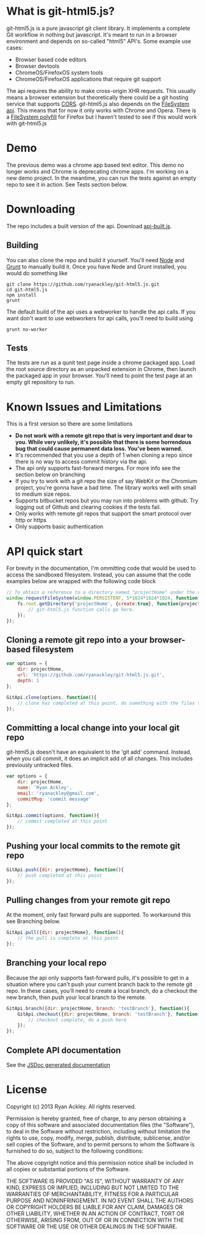 # What is git-html5.js?

git-html5.js is a pure javascript git client library. It implements a complete Git workflow in nothing but javascript. It's meant to run in a browser environment and depends on so-called "html5" API's. Some example use cases:

- Browser based code editors
- Browser devtools
- ChromeOS/FirefoxOS system tools
- ChromeOS/FirefoxOS applications that require git support

The api requires the ability to make cross-origin XHR requests. This usually means a browser extension but theoretically there could be a git hosting service that supports [CORS](http://www.w3.org/TR/cors/). git-html5.js also depends on the [FileSystem api](http://www.html5rocks.com/en/tutorials/file/filesystem/). This means that for now it only works with Chrome and Opera. There is a [FileSystem polyfill](https://github.com/ebidel/idb.filesystem.js) for Firefox but I haven't tested to see if this would work with git-html5.js

# Demo
The previous demo was a chrome app based text editor. This demo no longer works and Chrome is deprecating chrome apps. I'm working on a new demo project. In the meantime, you can run the tests against an empty repo to see it in action. See Tests section below.

# Downloading

The repo includes a built version of the api. Download [api-built.js](https://raw.github.com/ryanackley/git-html5.js/master/api-built.js).

## Building

You can also clone the repo and build it yourself. You'll need [Node](http://nodejs.org/download/) and [Grunt](http://gruntjs.com/) to manually build it. Once you have Node and Grunt installed, you would do something like

```
git clone https://github.com/ryanackley/git-html5.js.git
cd git-html5.js
npm install
grunt
``` 

The default build of the api uses a webworker to handle the api calls. If you want don't want to use webworkers for api calls, you'll need to build using
```
grunt no-worker
```

## Tests
 
The tests are run as a qunit test page inside a chrome packaged app. Load the root source directory as an unpacked extension in Chrome, then launch the packaged app in your browser. You'll need to point the test page at an empty git repository to run.  


# Known Issues and Limitations

This is a first version so there are some limitations

- **Do not work with a remote git repo that is very important and dear to you. While very unlikely, it's possible that there is some horrendous bug that could cause permanent data loss. You've been warned.**
- It's recommended that you use a depth of 1 when cloning a repo since there is no way to access commit history via the api.
- The api only supports fast-forward merges. For more info see the section below on branching
- If you try to work with a git repo the size of say WebKit or the Chromium project, you're gonna have a bad time. The library works well with small to medium size repos.
- Supports bitbucket repos but you may run into problems with github. Try logging out of Github and clearing cookies if the tests fail. 
- Only works with remote git repos that support the smart protocol over http or https 
- Only supports basic authentication

# API quick start

For brevity in the documentation, I'm ommitting code that would be used to access the sandboxed filesystem. Instead, you can assume that the code examples below are wrapped with the following code block

```javascript
// To obtain a reference to a directory named "projectHome" under the root filesystem directory you would use the following code.
window.requestFileSystem(window.PERSISTENT, 5*1024*1024*1024, function(fs){
    fs.root.getDirectory('projectHome', {create:true}, function(projectHome){
        // git-html5.js function calls go here.
    });
});
```

## Cloning a remote git repo into a your browser-based filesystem

```javascript
var options = {
    dir: projectHome,
    url: 'https://github.com/ryanackley/git-html5.js.git',
    depth: 1
};

GitApi.clone(options, function(){ 
    // clone has completed at this point, do something with the files that have been imported into dir
});
```

## Committing a local change into your local git repo

git-html5.js doesn't have an equivalent to the 'git add' command. Instead, when you call commit, it does an implicit add of all changes. This includes previously untracked files.  

```javascript
var options = {
    dir: projectHome,
    name: 'Ryan Ackley',
    email: 'ryanackley@gmail.com',
    commitMsg: 'commit message'
};

GitApi.commit(options, function(){
    // commit completed at this point
});
```

## Pushing your local commits to the remote git repo

```javascript
GitApi.push({dir: projectHome}, function(){
    // push completed at this point
});
```

## Pulling changes from your remote git repo

At the moment, only fast forward pulls are supported. To workaround this see Branching below.

```javascript
GitApi.pull({dir: projectHome}, function(){
    // the pull is complete at this point
});
```

## Branching your local repo

Because the api only supports fast-forward pulls, it's possible to get in a situation where you can't push your current branch back to the remote git repo. In these cases, you'll need to create a local branch, do a checkout the new branch, then push your local branch to the remote.

```javascript
GitApi.branch({dir: projectHome, branch: 'testBranch'}, function(){
    GitApi.checkout({dir: projectHome, branch: 'testBranch'}, function(){  
        // checkout complete, do a push here
    });
});
``` 

## Complete API documentation

See the [JSDoc generated documentation](http://ryanackley.github.io/git-html5.js/module-GitApi.html)

# License

Copyright (c) 2013 Ryan Ackley. All rights reserved.
 
Permission is hereby granted, free of charge, to any person obtaining a
copy of this software and associated documentation files (the "Software"), 
to deal in the Software without restriction, including without limitation 
the rights to use, copy, modify, merge, publish, distribute, sublicense, 
and/or sell copies of the Software, and to permit persons to whom the 
Software is furnished to do so, subject to the following conditions:
 
The above copyright notice and this permission notice shall be included in
all copies or substantial portions of the Software.
 
THE SOFTWARE IS PROVIDED "AS IS", WITHOUT WARRANTY OF ANY KIND, EXPRESS OR
IMPLIED, INCLUDING BUT NOT LIMITED TO THE WARRANTIES OF MERCHANTABILITY, 
FITNESS FOR A PARTICULAR PURPOSE AND NONINFRINGEMENT. IN NO EVENT SHALL THE
AUTHORS OR COPYRIGHT HOLDERS BE LIABLE FOR ANY CLAIM, DAMAGES OR OTHER 
LIABILITY, WHETHER IN AN ACTION OF CONTRACT, TORT OR OTHERWISE, ARISING 
FROM, OUT OF OR IN CONNECTION WITH THE SOFTWARE OR THE USE OR OTHER 
DEALINGS IN THE SOFTWARE.
